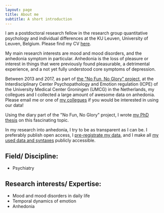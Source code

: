 ```yaml
---
layout: page
title: About me
subtitle: A short introduction
---
```


I am a postdoctoral research fellow in the research group quantitative psychology and individual differences at the KU Leuven, University of Leuven, Belgium. Please find my CV [here](https://www.rug.nl/staff/v.e.heininga/cv).

My main research interests are mood and mood disorders, and the anhedonia symptom in particular. Anhedonia is the loss of pleasure or interest in things that were previously found pleasurable, a detrimental experience, and a not yet fully understood core symptoms of depression.

Between 2013 and 2017, as part of [the "No Fun, No Glory" project](https://nofunnoglory.nl/en), at the Interdisciplinary Center Psychopathology and Emotion regulation (ICPE) of the University Medical Center Groningen (UMCG) in the Netherlands, my collegues and I collected a large amount of awesome data on anhedonia. Please email me or one of [my collegues](https://nofunnoglory.nl/en/research-group) if you would be interested in using our data!

Using the diary part of the "No Fun, No Glory" project, I wrote [my PhD thesis](https://docs.wixstatic.com/ugd/c22377_f6d9d466111c42e8a75ce6c4cbced4a7.pdf) on this fascinating topic. 

In my research into anhedonia, I try to be as transparent as I can be. I preferably publish open access, I [pre-registrate my data](https://osf.io/7n4qu/), and I make all [my used data and syntaxes](https://osf.io/k7rfu/) publicly accessible.

## Field/ Discipline:

- Psychiatry 

## Research interests/ Expertise:

- Mood and mood disorders in daily life
- Temporal dynamics of emotion
- Anhedonia
